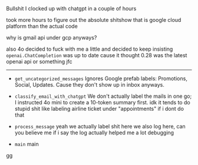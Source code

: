 Bullshit I clocked up with chatgpt in a couple of hours

took more hours to figure out the absolute shitshow that is google cloud platform than the actual code

why is gmail api under gcp anyways?

also 4o decided to fuck with me a little and decided to keep insisting `openai.ChatCompletion` was up to date cause it thought 0.28 was the latest openai api or something jfc

----------

- `get_uncategorized_messages`
  Ignores Google prefab labels: Promotions, Social, Updates. Cause they don't show up in inbox anyways.
  
- `classify_email_with_chatgpt`
  We don't actually label the mails in one go; I instructed 4o mini to create a 10-token summary first. idk it tends to do stupid shit like labeling airline ticket under "appointments" if i dont do that
  
- `process_message`
  yeah we actually label shit here
  we also log here, can you believe me if i say the log actually helped me a lot debugging
  
- `main`
  main

gg
